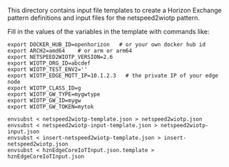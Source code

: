 This directory contains input file templates to create a Horizon Exchange pattern definitions and input files for the netspeed2wiotp pattern.

Fill in the values of the variables in the template with commands like:

```
export DOCKER_HUB_ID=openhorizon   # or your own docker hub id
export ARCH2=amd64    # or arm or arm64
export NETSPEED2WIOTP_VERSION=2.6
export WIOTP_ORG_ID=abcdef
export WIOTP_TEST_ENV2=''
export WIOTP_EDGE_MQTT_IP=10.1.2.3   # the private IP of your edge node
export WIOTP_CLASS_ID=g
export WIOTP_GW_TYPE=mygwtype
export WIOTP_GW_ID=mygw
export WIOTP_GW_TOKEN=mytok

envsubst < netspeed2wiotp-template.json > netspeed2wiotp.json
envsubst < netspeed2wiotp-input-template.json > netspeed2wiotp-input.json
envsubst < insert-netspeed2wiotp-template.json > insert-netspeed2wiotp.json
envsubst < hznEdgeCoreIoTInput.json.template > hznEdgeCoreIoTInput.json
```
